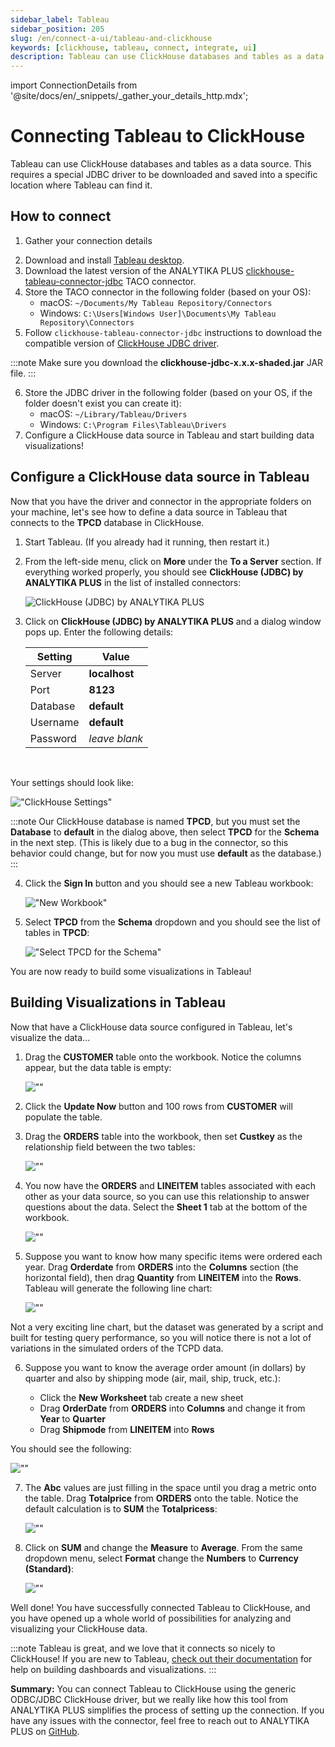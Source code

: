 ```yaml
---
sidebar_label: Tableau
sidebar_position: 205
slug: /en/connect-a-ui/tableau-and-clickhouse
keywords: [clickhouse, tableau, connect, integrate, ui]
description: Tableau can use ClickHouse databases and tables as a data source.
---
```

import ConnectionDetails from '@site/docs/en/_snippets/_gather_your_details_http.mdx';

# Connecting Tableau to ClickHouse

Tableau can use ClickHouse databases and tables as a data source. This requires a special JDBC driver to be downloaded and saved into a specific location where Tableau can find it.

## How to connect

1. Gather your connection details
<ConnectionDetails />

2. Download and install  <a href="https://www.tableau.com/products/desktop/download" target="_blank">Tableau desktop</a>.
3. Download the latest version of the ANALYTIKA PLUS <a href="https://github.com/analytikaplus/clickhouse-tableau-connector-jdbc/releases" target="_blank">clickhouse-tableau-connector-jdbc</a> TACO connector.
4. Store the TACO connector in the following folder (based on your OS):
    - macOS: `~/Documents/My Tableau Repository/Connectors`
    - Windows: `C:\Users[Windows User]\Documents\My Tableau Repository\Connectors`
5. Follow `clickhouse-tableau-connector-jdbc` instructions to download the compatible version of <a href="https://github.com/ClickHouse/clickhouse-jdbc/releases/" target="_blank">ClickHouse JDBC driver</a>.

:::note
Make sure you download the **clickhouse-jdbc-x.x.x-shaded.jar** JAR file.
:::

6. Store the JDBC driver in the following folder (based on your OS, if the folder doesn't exist you can create it):
    - macOS: `~/Library/Tableau/Drivers`
    - Windows: `C:\Program Files\Tableau\Drivers`
7. Configure a ClickHouse data source in Tableau and start building data visualizations!

## Configure a ClickHouse data source in Tableau

Now that you have the driver and connector in the appropriate folders on your machine, let's see how to define a data source in Tableau that connects to the **TPCD** database in ClickHouse.

1. Start Tableau. (If you already had it running, then restart it.)

2. From the left-side menu, click on **More** under the **To a Server** section. If everything worked properly, you should see **ClickHouse (JDBC) by ANALYTIKA PLUS** in the list of installed connectors:

    ![ClickHouse (JDBC) by ANALYTIKA PLUS](./images/tableau_connecttoserver.png)

3. Click on **ClickHouse (JDBC) by ANALYTIKA PLUS**  and a dialog window pops up. Enter the following details:

    | Setting  | Value |
    | ----------- | ----------- |
    | Server      |  **localhost**  |
    | Port   |  **8123** |
    | Database |  **default** |
    | Username | **default** |
    | Password | *leave blank* |

<br/>

Your settings should look like:

!["ClickHouse Settings"](./images/tableau_clickhousesettings.png)

:::note
Our ClickHouse database is named **TPCD**, but you must set the **Database** to **default** in the dialog above, then select **TPCD** for the **Schema** in the next step. (This is likely due to a bug in the connector, so this behavior could change, but for now you must use **default** as the database.)
:::

4. Click the **Sign In** button and you should see a new Tableau workbook:

    !["New Workbook"](./images/tableau_newworkbook.png)

5. Select **TPCD** from the **Schema** dropdown and you should see the list of tables in **TPCD**:

    !["Select TPCD for the Schema"](./images/tableau_tpcdschema.png)

You are now ready to build some visualizations in Tableau!

## Building Visualizations in Tableau

Now that have a ClickHouse data source configured in Tableau, let's visualize the data...

1. Drag the **CUSTOMER** table onto the workbook. Notice the columns appear, but the data table is empty:

    ![""](./images/tableau_workbook1.png)

2. Click the **Update Now** button and 100 rows from **CUSTOMER** will populate the table.


3. Drag the **ORDERS** table into the workbook, then set **Custkey** as the relationship field between the two tables:

    ![""](./images/tableau_workbook2.png)

4. You now have the **ORDERS** and **LINEITEM** tables associated with each other as your data source, so you can use this relationship to answer questions about the data. Select the **Sheet 1** tab at the bottom of the workbook.

    ![""](./images/tableau_workbook3.png)


5. Suppose you want to know how many specific items were ordered each year. Drag **Orderdate** from **ORDERS** into the **Columns** section (the horizontal field), then drag **Quantity** from **LINEITEM** into the **Rows**. Tableau will generate the following line chart:

    ![""](./images/tableau_workbook4.png)

Not a very exciting line chart, but the dataset was generated by a script and built for testing query performance, so you will notice there is not a lot of variations in the simulated orders of the TCPD data.

6. Suppose you want to know the average order amount (in dollars) by quarter and also by shipping mode (air, mail, ship, truck, etc.):

    - Click the **New Worksheet** tab create a new sheet
    - Drag **OrderDate** from **ORDERS** into **Columns** and change it from **Year** to **Quarter**
    - Drag **Shipmode** from **LINEITEM** into **Rows**

You should see the following:

![""](./images/tableau_workbook5.png)

7. The **Abc** values are just filling in the space until you drag a metric onto the table. Drag **Totalprice** from **ORDERS** onto the table. Notice the default calculation is to **SUM** the **Totalpricess**:

    ![""](./images/tableau_workbook6.png)

8. Click on **SUM** and change the **Measure** to **Average**. From the same dropdown menu, select **Format** change the **Numbers** to **Currency (Standard)**:

    ![""](./images/tableau_workbook7.png)

  Well done! You have successfully connected Tableau to ClickHouse, and you have opened up a whole world of possibilities for analyzing and visualizing your ClickHouse data.

:::note
Tableau is great, and we love that it connects so nicely to ClickHouse! If you are new to Tableau, <a href="https://help.tableau.com/current/pro/desktop/en-us/gettingstarted_overview.htm" target="_blank"  >check out their documentation</a> for help on building dashboards and visualizations.
:::

**Summary:** You can connect Tableau to ClickHouse using the generic ODBC/JDBC ClickHouse driver, but we really like how this tool from ANALYTIKA PLUS simplifies the process of setting up the connection. If you have any issues with the connector, feel free to reach out to ANALYTIKA PLUS on <a href="https://github.com/analytikaplus/clickhouse-tableau-connector-jdbc/issues" target="_blank"  >GitHub</a>.
